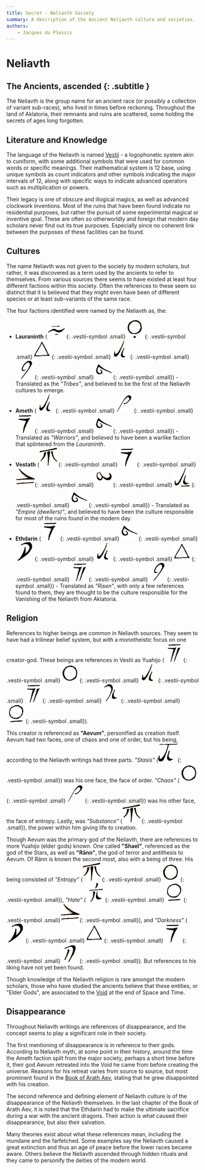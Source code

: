 ```yaml
---
title: Secret - Neliavth Society
summary: A description of the Ancient Neliavth culture and societies.
authors:
    - Jacques du Plessis
---
```

# Neliavth
## The Ancients, ascended {: .subtitle }

The Neliavth is the group name for an ancient race (or possibly a collection of variant sub-races), who lived in times before reckoning.  Throughout the land of Aklatoria, their remnants and ruins are scattered, some holding the secrets of ages long forgotten.

## Literature and Knowledge
The language of the Neliavth is named [Vestii](../../../language/vestii) - a logophonetic system akin to cuniform, with some additional symbols that were used for common words or specific meanings.  Their mathematical system is 12 base, using unique symbols as count indicators and other symbols indicating the major intervals of 12, along with specific ways to indicate advanced operators such as multiplication or powers.

Their legacy is one of obscure and illogical magics, as well as advanced clockwork inventions. Most of the ruins that have been found indicate no residential purposes, but rather the pursuit of some experimental magical or inventive goal.  These are often so otherworldly and foreign that modern day scholars never find out its true purposes.  Especially since no coherent link between the purposes of these facilities can be found.

## Cultures
The name Neliavth was not given to the society by modern scholars, but rather, it was discovered as a term used by the ancients to refer to themselves.  From various sources there seems to have existed at least four different factions within this society. Often the references to these seem so distinct that it is believed that they might even have been of different species or at least sub-variants of the same race.

The four factions identified were named by the Neliavth as, the:

* **Lauraninth** (![](./../../assets/images/vestii/L.png){: .vestii-symbol .small}![](./../../assets/images/vestii/U_EU.png){: .vestii-symbol .small}![](./../../assets/images/vestii/R.png){: .vestii-symbol .small}![](./../../assets/images/vestii/A.png){: .vestii-symbol .small}![](./../../assets/images/vestii/N.png){: .vestii-symbol .small}![](./../../assets/images/vestii/TH.png){: .vestii-symbol .small}) - Translated as the _"Tribes"_, and believed to be the first of the Neliavth cultures to emerge.
* **Ameth** (![](./../../assets/images/vestii/A.png){: .vestii-symbol .small}![](./../../assets/images/vestii/M.png){: .vestii-symbol .small}![](./../../assets/images/vestii/E-.png){: .vestii-symbol .small}![](./../../assets/images/vestii/TH.png){: .vestii-symbol .small}) - Translated as _"Warriors"_, and believed to have been a warlike faction that splintered from the _Lauraninth_.
* **Vestath** (![](./../../assets/images/vestii/V.png){: .vestii-symbol .small}![](./../../assets/images/vestii/E-.png){: .vestii-symbol .small}![](./../../assets/images/vestii/S.png){: .vestii-symbol .small}![](./../../assets/images/vestii/T.png){: .vestii-symbol .small}![](./../../assets/images/vestii/_AA.png){: .vestii-symbol .small}![](./../../assets/images/vestii/TH.png){: .vestii-symbol .small}) - Translated as _"Empire (dwellers)"_, and believed to have been the culture responsible for most of the ruins found in the modern day.
* **Ethdarin** (![](./../../assets/images/vestii/E-.png){: .vestii-symbol .small}![](./../../assets/images/vestii/TH.png){: .vestii-symbol .small}![](./../../assets/images/vestii/D.png){: .vestii-symbol .small}![](./../../assets/images/vestii/A.png){: .vestii-symbol .small}![](./../../assets/images/vestii/R.png){: .vestii-symbol .small}![](./../../assets/images/vestii/EI_IE_Y_II.png){: .vestii-symbol .small}![](./../../assets/images/vestii/N.png){: .vestii-symbol .small}) - Translated as _"Risen"_, with only a few references found to them, they are thought to be the culture responsible for the Vanishing of the Neliavth from Aklatoria. 

## Religion
References to higher beings are common in Neliavth sources.  They seem to have had a trilinear belief system, but with a monotheistic focus on one creator-god.  These beings are references in Vestii as Yuahijo (![](./../../assets/images/vestii/EI_IE_Y_II.png){: .vestii-symbol .small}![](./../../assets/images/vestii/U.png){: .vestii-symbol .small}![](./../../assets/images/vestii/A.png){: .vestii-symbol .small}![](./../../assets/images/vestii/EI_IE_Y_II.png){: .vestii-symbol .small}![](./../../assets/images/vestii/J.png){: .vestii-symbol .small}![](./../../assets/images/vestii/O.png){: .vestii-symbol .small}).

This creator is referenced as **"Aevum"**, personified as creation itself. Aevum had two faces, one of chaos and one of order, but his being, according to the Neliavth writings had three parts.  _"Stasis"_ (![](./../../assets/images/vestii/AE.png){: .vestii-symbol .small}) was his one face, the face of order. _"Chaos"_ (![](./../../assets/images/vestii/U.png){: .vestii-symbol .small}![](./../../assets/images/vestii/M.png){: .vestii-symbol .small}) was his other face, the face of entropy. Lastly, was _"Substance"_ (![](./../../assets/images/vestii/V.png){: .vestii-symbol .small}), the power within him giving life to creation.

Though Aevum was the primary god of the Neliavth, there are references to more Yuahijo (elder gods) known.  One called **"Shael"**, referenced as the god of the Stars, as well as **"Ränn"**, the god of terror and antithesis to Aevum.  Of Ränn is known the second most, also with a being of three. His being consisted of _"Entropy"_ (![](./../../assets/images/vestii/V.png){: .vestii-symbol .small}![](./../../assets/images/vestii/U.png){: .vestii-symbol .small}), _"Hate"_ (![](./../../assets/images/vestii/G_CH.png){: .vestii-symbol .small}![](./../../assets/images/vestii/O.png){: .vestii-symbol .small}![](./../../assets/images/vestii/S.png){: .vestii-symbol .small}), and _"Darkness"_ (![](./../../assets/images/vestii/D.png){: .vestii-symbol .small}![](./../../assets/images/vestii/R.png){: .vestii-symbol .small}![](./../../assets/images/vestii/E-.png){: .vestii-symbol .small}![](./../../assets/images/vestii/C_K.png){: .vestii-symbol .small}).  But references to his liking have not yet been found.

Though knowledge of the Neliavth religion is rare amongst the modern scholars, those who have studied the ancients believe that these entities, or "Elder Gods", are associated to the [Void](../../cosmology/planes/void_of_creation) at the end of Space and Time.

## Disappearance
Throughout Neliavth writings are references of disappearance, and the concept seems to play a significant role in their society.

The first mentioning of disappearance is in reference to their gods. According to Neliavth myth, at some point in their history, around the time the Ameth faction spilt from the major society, perhaps a short time before it, their god Aevum retreated into the Void he came from before creating the universe.  Reasons for his retreat varies from source to source, but most prominent found in the [Book of Arath Aev](../../artifacts/book_of_arath_aev), stating that he grew disappointed with his creation.

The second reference and defining element of Neliavth culture is of the disappearance of the Neliavth themselves.  In the last chapter of the Book of Arath Aev, it is noted that the Ethdarin had to make the ultimate sacrifice during a war with the ancient dragons.  Their action is what caused their disappearance, but also their salvation.

Many theories exist about what these references mean, including the mundane and the farfetched. Some examples say the Neliavth caused a great extinction and thus an age of peace before the lower races became aware.  Others believe the Neliavth ascended through hidden rituals and they came to personify the deities of the modern world.